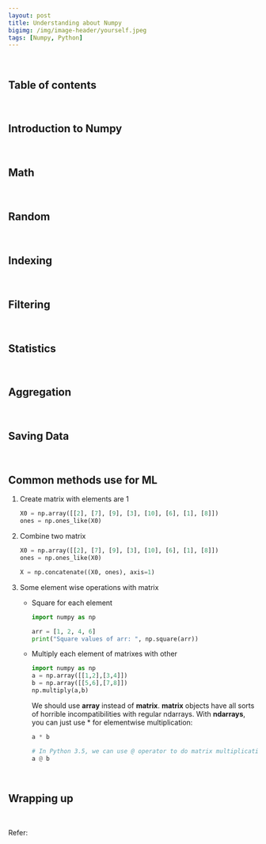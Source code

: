 ```yaml
---
layout: post
title: Understanding about Numpy
bigimg: /img/image-header/yourself.jpeg
tags: [Numpy, Python]
---
```





<br>

## Table of contents





<br>

## Introduction to Numpy






<br>

## Math



<br>

## Random




<br>

## Indexing





<br>

## Filtering





<br>

## Statistics





<br>

## Aggregation




<br>

## Saving Data





<br>

## Common methods use for ML

1. Create matrix with elements are 1

    ```python
    X0 = np.array([[2], [7], [9], [3], [10], [6], [1], [8]])
    ones = np.ones_like(X0)
    ```



2. Combine two matrix

    ```python
    X0 = np.array([[2], [7], [9], [3], [10], [6], [1], [8]])
    ones = np.ones_like(X0)

    X = np.concatenate((X0, ones), axis=1)
    ```

3. Some element wise operations with matrix

    - Square for each element

        ```python
        import numpy as np

        arr = [1, 2, 4, 6]
        print("Square values of arr: ", np.square(arr))
        ```
    
    - Multiply each element of matrixes with other

        ```python
        import numpy as np
        a = np.array([[1,2],[3,4]])
        b = np.array([[5,6],[7,8]])
        np.multiply(a,b)
        ```

        We should use **array** instead of **matrix**. **matrix** objects have all sorts of horrible incompatibilities with regular ndarrays. With **ndarrays**, you can just use * for elementwise multiplication:

        ```Python
        a * b

        # In Python 3.5, we can use @ operator to do matrix multiplication
        a @ b
        ```

<br>

## Wrapping up




<br>

Refer:

